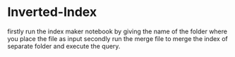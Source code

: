 # Inverted-Index
firstly run the index maker notebook by giving the name of the folder where you place the file as input
secondly run the merge file to merge the index of separate folder and execute the query. 

